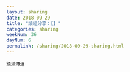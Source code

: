 ```yaml
---
layout: sharing
date: 2018-09-29
title: "讀經分享：【】"
categories: sharing
weekNum: 36
dayNum: 6
permalink: /sharing/2018-09-29-sharing.html
---
```


`錢斌傳道`

